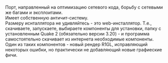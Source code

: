 Порт, направленный на оптимизацию сетевого кода, борьбу с сетевыми же багами и эксплоитами.  
Имеет собственную античит-систему.  
Размеру иснталлятора не удивляйтесь - это web-инсталлятор. Т.е., скачиваете, запускаете, выбираете компоненты для установки, папку с установленным Quake 2 (обязательно версии 3.20) - и программа самостоятельно скачивает из интернета необходимые компоненты.  
Один из таких компонентов - новый рендер R1GL, исправляющий некоторых ошибки, но практически не добавляющий новые графиеские фичи.